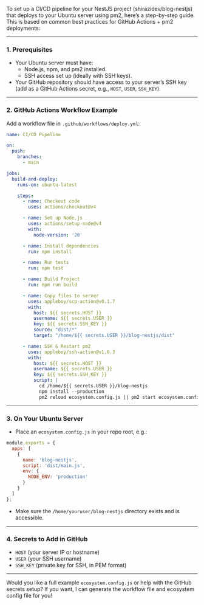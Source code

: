 To set up a CI/CD pipeline for your NestJS project (shirazidev/blog-nestjs) that deploys to your Ubuntu server using pm2, here’s a step-by-step guide. This is based on common best practices for GitHub Actions + pm2 deployments:

---

### 1. Prerequisites
- Your Ubuntu server must have:
  - Node.js, npm, and pm2 installed.
  - SSH access set up (ideally with SSH keys).
- Your GitHub repository should have access to your server’s SSH key (add as a GitHub Actions secret, e.g., `HOST`, `USER`, `SSH_KEY`).

---

### 2. GitHub Actions Workflow Example

Add a workflow file in `.github/workflows/deploy.yml`:

```yaml
name: CI/CD Pipeline

on:
  push:
    branches:
      - main

jobs:
  build-and-deploy:
    runs-on: ubuntu-latest

    steps:
      - name: Checkout code
        uses: actions/checkout@v4

      - name: Set up Node.js
        uses: actions/setup-node@v4
        with:
          node-version: '20'

      - name: Install dependencies
        run: npm install

      - name: Run tests
        run: npm test

      - name: Build Project
        run: npm run build

      - name: Copy files to server
        uses: appleboy/scp-action@v0.1.7
        with:
          host: ${{ secrets.HOST }}
          username: ${{ secrets.USER }}
          key: ${{ secrets.SSH_KEY }}
          source: "dist/*"
          target: "/home/${{ secrets.USER }}/blog-nestjs/dist"

      - name: SSH & Restart pm2
        uses: appleboy/ssh-action@v1.0.3
        with:
          host: ${{ secrets.HOST }}
          username: ${{ secrets.USER }}
          key: ${{ secrets.SSH_KEY }}
          script: |
            cd /home/${{ secrets.USER }}/blog-nestjs
            npm install --production
            pm2 reload ecosystem.config.js || pm2 start ecosystem.config.js
```

---

### 3. On Your Ubuntu Server
- Place an `ecosystem.config.js` in your repo root, e.g.:
```js
module.exports = {
  apps: [
    {
      name: 'blog-nestjs',
      script: 'dist/main.js',
      env: {
        NODE_ENV: 'production'
      }
    }
  ]
};
```
- Make sure the `/home/youruser/blog-nestjs` directory exists and is accessible.

---

### 4. Secrets to Add in GitHub
- `HOST` (your server IP or hostname)
- `USER` (your SSH username)
- `SSH_KEY` (private key for SSH, in PEM format)

---

Would you like a full example `ecosystem.config.js` or help with the GitHub secrets setup? If you want, I can generate the workflow file and ecosystem config file for you!